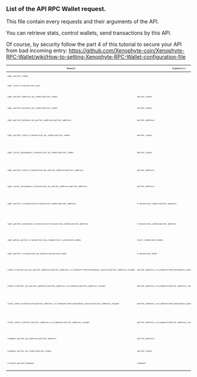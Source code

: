 ### List of the API RPC Wallet request.

This file contain every requests and their arguments of the API. 

You can retrieve stats, control wallets, send transactions by this API.

Of course, by security follow the part 4 of this tutorial to secure your API from bad incoming entry:
https://github.com/Xenophyte-coin/Xenophyte-RPC-Wallet/wiki/How-to-setting-Xenophyte-RPC-Wallet-configuration-file

<table style='font-family:"Courier New", Courier, monospace; font-size:40%'>
  <thead>
    <th>Request</th>
    <th>Argument(s)</th>
    <th>Argument(s) type(s)</th>
    <th>Result(s)</th>
  </thead>
  <tbody>
    <tr><td>/get_wallet_index</td><td></td><td></td><td>Return the amount of wallets.</tr>
    <tr><td>/get_total_transaction_sync</td><td></td><td></td><td>Return the amount of transaction(s) synced.</td></tr>
    <tr><td>/get_wallet_address_by_index|wallet_index</td><td>wallet_index</td><td>long</td><td>Return the wallet address from an index selected.</td></tr>
    <tr><td>/get_wallet_balance_by_index|wallet_index</td><td>wallet_index</td><td>long</td><td>Return the wallet balance from an index selected.</td></tr>
    <tr><td>/get_wallet_balance_by_wallet_address|wallet_address</td><td>wallet_address</td><td>string</td><td>Return the wallet balance from a wallet address selected.</td></tr>
    <tr><td>/get_wallet_total_transaction_by_index|wallet_index</td><td>wallet_index</td><td>long</td><td>Return the amount of transaction(s) from a wallet index selected.</td></tr>
    <tr><td>/get_total_anonymous_transaction_by_index|wallet_index</td><td>wallet_index</td><td>long</td><td>Return the amount of anonymous transaction(s) from a wallet index selected.</td></tr>
    <tr><td>/get_wallet_total_transaction_by_wallet_address|wallet_address</td><td>wallet_address</td><td>string</td><td>Return the amount of transaction(s) from a wallet address selected.</td></tr>
    <tr><td>/get_total_anonymous_transaction_by_wallet_address|wallet_address</td><td>wallet_address</td><td>string</td><td>Return the amount of transaction(s) from a wallet address selected.</td></tr>
    <tr><td>/get_wallet_transaction|transaction_index|wallet_address</td><td>transaction_index|wallet_address</td><td>long | string</td><td>Return a transaction from a transaction index and a wallet address selected.</td></tr>
    <tr><td>/get_wallet_anonymous_transaction|transaction_index|wallet_address</td><td>transaction_index|wallet_address</td><td>long | string</td><td>Return an anonymous transaction from a transaction index and a wallet address selected.</td></tr>
    <tr><td>/get_whole_wallet_transaction_by_range|start_index|end_index</td><td>start_index|end_index</td><td>long | long</td><td>Return multiple transaction(s) from a range.</td></tr>
    <tr><td>/get_wallet_transaction_by_hash|transaction_hash</td><td>transaction_hash</td><td>string</td><td>Return a wallet transaction from a transaction hash.</td></tr>
    <tr><td>/send_transaction_by_wallet_address|wallet_address_src|amount|fee|anonymous_option|wallet_address_target</td><td>wallet_address_src|amount|fee|anonymous_option|wallet_address_target</td><td>string | double | double | int | string</td><td>Send a transaction from a wallet source to a wallet address target.</td></tr>
    <tr><td>/send_transfer_by_wallet_address|wallet_address_src|amount|wallet_address_target</td><td>wallet_address_src|amount|wallet_address_target</td><td>string | double | string</td><td>Send a transfer from a wallet to another one inside of the RPC Wallet.</td></tr>
    <tr><td>/task_send_transaction|wallet_address_src|amount|fee|anonymous_option|wallet_address_target</td><td>wallet_address_src|amount|fee|anonymous_option|wallet_address_target</td><td>string | double | double | int | string</td><td>Create a task to send a transaction from a wallet to a wallet address target.</td></tr>
    <tr><td>/task_send_transfer|wallet_address_src|amount|wallet_address_target</td><td>wallet_address_src|amount|wallet_address_target</td><td>string | double | string</td><td>Create a task to send a transfer from a wallet to another one inside of the RPC Wallet.</td></tr>
    <tr><td>/update_wallet_by_address|wallet_address</td><td>wallet_address</td><td>string</td><td>Force the update of a wallet from a wallet address.</td></tr>
    <tr><td>/update_wallet_by_index|wallet_index</td><td>wallet_index</td><td>long</td><td>Force the update of a wallet from an index.</td></tr>
    <tr><td>/create_wallet|timeout</td><td>timeout</td><td>int</td><td>Create a wallet, return the wallet address generated.</td></tr>
  </tbody>
 </table>
 
